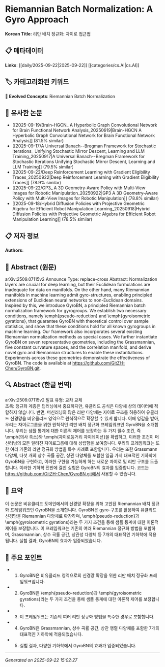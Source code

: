 # Riemannian Batch Normalization: A Gyro Approach

**Korean Title:** 리만 배치 정규화: 자이로 접근법

## 📋 메타데이터

**Links**: [[daily/2025-09-22|2025-09-22]] [[categories/cs.AI|cs.AI]]

## 🏷️ 카테고리화된 키워드
**🚀 Evolved Concepts**: Riemannian Batch Normalization

## 🔗 유사한 논문
- [[2025-09-19/Brain-HGCN_ A Hyperbolic Graph Convolutional Network for Brain Functional Network Analysis_20250919|Brain-HGCN A Hyperbolic Graph Convolutional Network for Brain Functional Network Analysis]] (81.5% similar)
- [[2025-09-17/A Universal Banach--Bregman Framework for Stochastic Iterations_ Unifying Stochastic Mirror Descent, Learning and LLM Training_20250917|A Universal Banach--Bregman Framework for Stochastic Iterations Unifying Stochastic Mirror Descent, Learning and LLM Training]] (79.5% similar)
- [[2025-09-22/Deep Reinforcement Learning with Gradient Eligibility Traces_20250922|Deep Reinforcement Learning with Gradient Eligibility Traces]] (78.9% similar)
- [[2025-09-22/GP3_ A 3D Geometry-Aware Policy with Multi-View Images for Robotic Manipulation_20250922|GP3 A 3D Geometry-Aware Policy with Multi-View Images for Robotic Manipulation]] (78.8% similar)
- [[2025-09-18/Hybrid Diffusion Policies with Projective Geometric Algebra for Efficient Robot Manipulation Learning_20250918|Hybrid Diffusion Policies with Projective Geometric Algebra for Efficient Robot Manipulation Learning]] (78.5% similar)

## 📋 저자 정보

**Authors:** 

## 📄 Abstract (원문)

arXiv:2509.07115v2 Announce Type: replace-cross 
Abstract: Normalization layers are crucial for deep learning, but their Euclidean formulations are inadequate for data on manifolds. On the other hand, many Riemannian manifolds in machine learning admit gyro-structures, enabling principled extensions of Euclidean neural networks to non-Euclidean domains. Inspired by this, we introduce GyroBN, a principled Riemannian batch normalization framework for gyrogroups. We establish two necessary conditions, namely \emph{pseudo-reduction} and \emph{gyroisometric gyrations}, that guarantee GyroBN with theoretical control over sample statistics, and show that these conditions hold for all known gyrogroups in machine learning. Our framework also incorporates several existing Riemannian normalization methods as special cases. We further instantiate GyroBN on seven representative geometries, including the Grassmannian, five constant curvature spaces, and the correlation manifold, and derive novel gyro and Riemannian structures to enable these instantiations. Experiments across these geometries demonstrate the effectiveness of GyroBN. The code is available at https://github.com/GitZH-Chen/GyroBN.git.

## 🔍 Abstract (한글 번역)

arXiv:2509.07115v2 발표 유형: 교차 교체  
초록: 정규화 계층은 딥러닝에서 중요하지만, 유클리드 공식은 다양체 상의 데이터에 적합하지 않습니다. 반면, 머신러닝의 많은 리만 다양체는 자이로 구조를 허용하여 유클리드 신경망을 비유클리드 영역으로 원칙적으로 확장할 수 있게 합니다. 이에 영감을 받아, 우리는 자이로그룹을 위한 원칙적인 리만 배치 정규화 프레임워크인 GyroBN을 소개합니다. 우리는 샘플 통계에 대한 이론적 제어를 보장하는 두 가지 필수 조건, 즉 \emph{의사 축소}와 \emph{자이로등거리 자이레이션}을 확립하고, 이러한 조건이 머신러닝의 모든 알려진 자이로그룹에 대해 성립함을 보여줍니다. 우리의 프레임워크는 또한 여러 기존의 리만 정규화 방법을 특수 사례로 포함합니다. 우리는 또한 Grassmann 다양체, 다섯 개의 상수 곡률 공간, 상관 다양체를 포함한 일곱 가지 대표적인 기하학에 GyroBN을 구현하고, 이러한 구현을 가능하게 하는 새로운 자이로 및 리만 구조를 도출합니다. 이러한 기하학 전반에 걸친 실험은 GyroBN의 효과를 입증합니다. 코드는 https://github.com/GitZH-Chen/GyroBN.git에서 사용할 수 있습니다.

## 📝 요약

이 논문은 비유클리드 도메인에서의 신경망 확장을 위해 고안된 Riemannian 배치 정규화 프레임워크인 GyroBN을 소개합니다. GyroBN은 gyro-구조를 활용하여 유클리드 신경망을 Riemannian 다양체로 확장하며, \emph{pseudo-reduction}과 \emph{gyroisometric gyrations}라는 두 가지 조건을 통해 샘플 통계에 대한 이론적 제어를 보장합니다. 이 프레임워크는 기존의 여러 Riemannian 정규화 방법을 포함하며, Grassmannian, 상수 곡률 공간, 상관성 다양체 등 7개의 대표적인 기하학에 적용됩니다. 실험 결과, GyroBN의 효과가 입증되었습니다.

## 🎯 주요 포인트

- 1. GyroBN은 비유클리드 영역으로의 신경망 확장을 위한 리만 배치 정규화 프레임워크입니다.

- 2. GyroBN은 \emph{pseudo-reduction}과 \emph{gyroisometric gyrations}라는 두 가지 조건을 통해 샘플 통계에 대한 이론적 제어를 보장합니다.

- 3. 이 프레임워크는 기존의 여러 리만 정규화 방법을 특수한 경우로 포함합니다.

- 4. GyroBN은 Grassmannian, 상수 곡률 공간, 상관 행렬 다양체를 포함한 7개의 대표적인 기하학에 적용되었습니다.

- 5. 실험 결과, 다양한 기하학에서 GyroBN의 효과가 입증되었습니다.

---

*Generated on 2025-09-22 15:02:27*